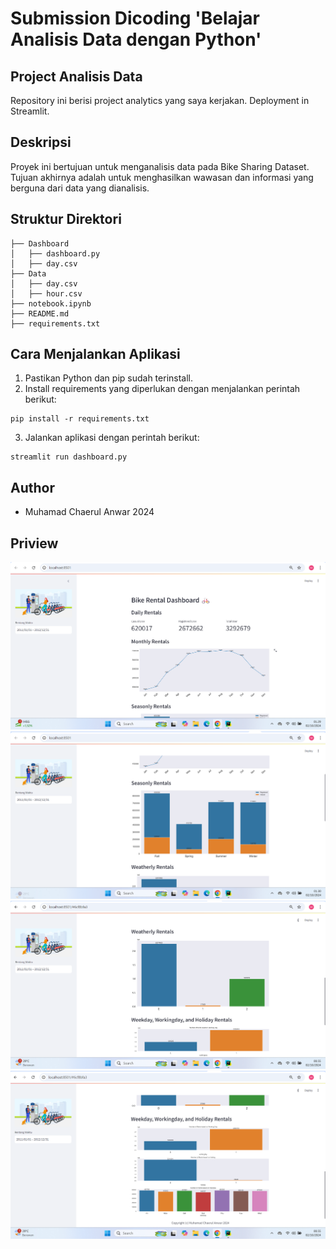 # Submission Dicoding 'Belajar Analisis Data dengan Python'

## Project Analisis Data
Repository ini berisi project analytics yang saya kerjakan. Deployment in Streamlit.

## Deskripsi
Proyek ini bertujuan untuk menganalisis data pada Bike Sharing Dataset. Tujuan akhirnya adalah untuk menghasilkan wawasan dan informasi yang berguna dari data yang dianalisis.

## Struktur Direktori
```
├── Dashboard
│   ├── dashboard.py
│   ├── day.csv
├── Data
│   ├── day.csv
│   ├── hour.csv
├── notebook.ipynb
├── README.md
├── requirements.txt
```

## Cara Menjalankan Aplikasi
1. Pastikan Python dan pip sudah terinstall.
2. Install requirements yang diperlukan dengan menjalankan perintah berikut:
```
pip install -r requirements.txt
```
3. Jalankan aplikasi dengan perintah berikut:
```
streamlit run dashboard.py
```

## Author
- Muhamad Chaerul Anwar 2024

## Priview
![image](https://github.com/anwar016/preview1/blob/main/Cuplikan%20layar%202024-10-02%20012951.png?raw=true)
![image](https://github.com/anwar016/preview1/blob/main/Cuplikan%20layar%202024-10-02%20013005.png?raw=true)
![image](https://github.com/anwar016/preview1/blob/main/Cuplikan%20layar%202024-10-02%20005508.png?raw=true)
![image](https://github.com/anwar016/preview1/blob/main/Cuplikan%20layar%202024-10-02%20005519.png?raw=true)